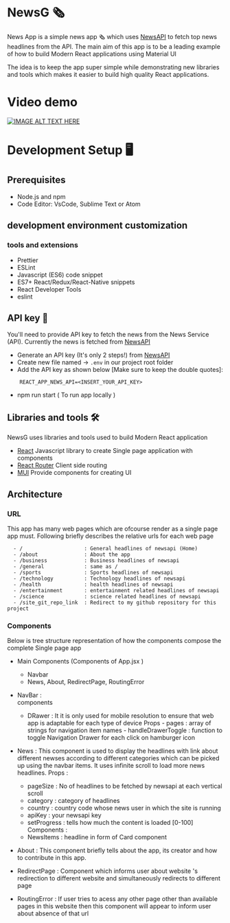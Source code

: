 # NewsG 🗞

News App is a simple news app 🗞️ which uses [NewsAPI](https://newsapi.org/) to fetch top news headlines from the API. The main aim of this app is to be a leading example of how to build Modern React applications using Material UI

The idea is to keep the app super simple while demonstrating new libraries and tools which makes it easier to build high quality React applications.

# Video demo 

[![IMAGE ALT TEXT HERE](https://img.youtube.com/vi/YOUTUBE_VIDEO_ID_HERE/0.jpg)](https://media.githubusercontent.com/media/RiteshtheSharma/NewsG/master/recording-2024-03-07-22-16-09.webm)

# Development Setup 🖥

## Prerequisites 
- Node.js and npm
- Code Editor: VsCode, Sublime Text or Atom
## development environment customization 
### tools and extensions 
- Prettier
- ESLint
- Javascript (ES6) code snippet
- ES7+ React/Redux/React-Native snippets
- React Developer Tools
- eslint


## API key 🔑
You'll need to provide API key to fetch the news from the News Service (API). Currently the news is fetched from [NewsAPI](https://newsapi.org/)

- Generate an API key (It's only 2 steps!) from [NewsAPI](https://newsapi.org/)
- Create new file named -> `.env` in our project root folder
- Add the API key as shown below [Make sure to keep the double quotes]:
```
    REACT_APP_NEWS_API=<INSERT_YOUR_API_KEY>
```
- npm run start ( To run app locally )



## Libraries and tools 🛠

NewsG uses libraries and tools used to build Modern React application

- [React](https://react.dev/) Javascript library to create Single page application with components
- [React Router](https://reactrouter.com/en/main) Client side routing
- [MUI](https://mui.com/) Provide components for creating UI


## Architecture


### URL 
This app has many web pages which are ofcourse render as a single page app must. Following briefly describes the relative urls for each web page 
```
  - /                    : General headlines of newsapi (Home) 
  - /about               : About the app
  - /business            : Business headlines of newsapi 
  - /general             : same as / 
  - /sports              : Sports headlines of newsapi 
  - /technology          : Technology headlines of newsapi 
  - /health              : health headlines of newsapi 
  - /entertainment       : entertainment related headlines of newsapi 
  - /science             : science related headlines of newsapi 
  - /site_git_repo_link  : Redirect to my github repository for this project   
  ```

### Components  
Below is tree structure representation of how the components compose the complete Single page app 
- Main Components (Components of App.jsx )
   - Navbar 
   - News, About, RedirectPage, RoutingError  

- NavBar :  
  components
  - DRawer :
       It it is only used for mobile resolution to ensure that web app is adaptable for each type of device 
        Props
           - pages : array of strings for navigation item names 
           - handleDrawerToggle : function to toggle Navigation Drawer for each click on hamburger icon
           
- News : 
  This component is used to display the headlines with link about different newses according to different categories which can be picked up using the navbar items. It uses infinite scroll to load more news headlines. 
  Props : 
    - pageSize    : No of headlines to be fetched by newsapi at each vertical scroll 
    - category    : category of headlines 
    - country     : country code whose news user in which the site is running 
    - apiKey      : your newsapi key 
    - setProgress : tells how much the content is loaded [0-100]  
  Components : 
     - NewsItems : headline in form of Card component   

- About : 
   This component briefly tells about the app, its creator and how to contribute in this app. 

- RedirectPage : Component which informs user about website 's redirection to different website and simultaneously redirects to different page  

- RoutingError : If user tries to acess any other page other than available pages in this website then this component will appear to inform user about absence of that url 